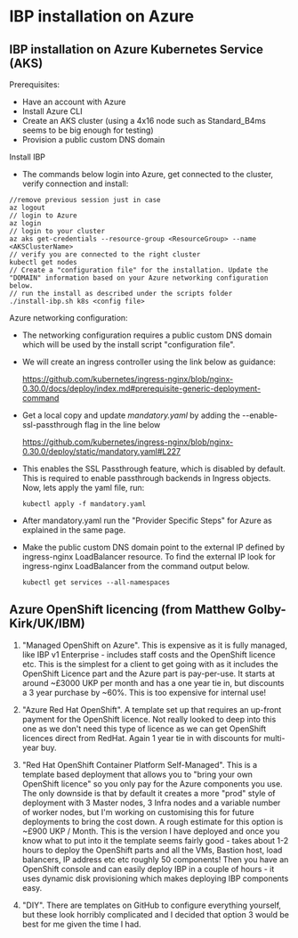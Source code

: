 # IBP installation on Azure

## IBP installation on Azure Kubernetes Service (AKS)

Prerequisites:
* Have an account with Azure
* Install Azure CLI
* Create an AKS cluster (using a 4x16 node such as Standard_B4ms seems to be big enough for testing)
* Provision a public custom DNS domain

Install IBP
   * The commands below login into Azure, get connected to the cluster, verify connection and install:

    //remove previous session just in case
    az logout
    // login to Azure
    az login
    // login to your cluster
    az aks get-credentials --resource-group <ResourceGroup> --name <AKSClusterName>
    // verify you are connected to the right cluster
    kubectl get nodes
    // Create a "configuration file" for the installation. Update the "DOMAIN" information based on your Azure networking configuration below.
    // run the install as described under the scripts folder
    ./install-ibp.sh k8s <config file>  

Azure networking configuration:

* The networking configuration requires a public custom DNS domain which will be used by the install script "configuration file".

* We will create an ingress controller using the link below as guidance:

  https://github.com/kubernetes/ingress-nginx/blob/nginx-0.30.0/docs/deploy/index.md#prerequisite-generic-deployment-command
    
* Get a local copy and update *mandatory.yaml* by adding the --enable-ssl-passthrough flag in the line below

  https://github.com/kubernetes/ingress-nginx/blob/nginx-0.30.0/deploy/static/mandatory.yaml#L227

* This enables the SSL Passthrough feature, which is disabled by default. This is required to enable passthrough backends in Ingress objects. Now, lets apply the yaml file,  run:

      kubectl apply -f mandatory.yaml

* After mandatory.yaml run the "Provider Specific Steps" for Azure as explained in the same page. 

* Make the public custom DNS domain point to the external IP defined by ingress-nginx LoadBalancer resource. To find the external IP look for ingress-nginx LoadBalancer from the command output below.

      kubectl get services --all-namespaces

## Azure OpenShift licencing (from Matthew Golby-Kirk/UK/IBM)

1. "Managed OpenShift on Azure".
This is expensive as it is fully managed, like IBP v1 Enterprise - includes staff costs and the OpenShift licence etc. This is the simplest for a client to get going with as it includes the OpenShift Licence part and the Azure part is pay-per-use. It starts at around ~£3000 UKP per month and has a one year tie in, but discounts a 3 year purchase by ~60%. This is too expensive for internal use!

1. "Azure Red Hat OpenShift". 
A template set up that requires an up-front payment for the OpenShift licence. Not really looked to deep into this one as we don't need this type of licence as we can get OpenShift licences direct from RedHat. Again 1 year tie in with discounts for multi-year buy.

1. "Red Hat OpenShift Container Platform Self-Managed". 
This is a template based deployment that allows you to "bring your own OpenShift licence" so you only pay for the Azure components you use. The only downside is that by default it creates a more "prod" style of deployment with 3 Master nodes, 3 Infra nodes and a variable number of worker nodes, but I'm working on customising this for future deployments to bring the cost down. A rough estimate for this option is ~£900 UKP / Month. This is the version I have deployed and once you know what to put into it the template seems fairly good - takes about 1-2 hours to deploy the OpenShift parts and all the VMs, Bastion host, load balancers, IP address etc etc roughly 50 components! Then you have an OpenShift console and can easily deploy IBP in a couple of hours - it uses dynamic disk provisioning which makes deploying IBP components easy.

1. "DIY". 
There are templates on GitHub to configure everything yourself, but these look horribly complicated and I decided that option 3 would be best for me given the time I had.

